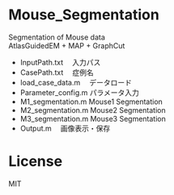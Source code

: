 # Mouse_Segmentation
Segmentation of Mouse data  
AtlasGuidedEM + MAP + GraphCut
* InputPath.txt 　入力パス  
* CasePath.txt 　症例名  
* load_case_data.m 　データロード  
* Parameter_config.m パラメータ入力  
* M1_segmentation.m  Mouse1 Segmentation 
* M2_segmentation.m  Mouse2 Segmentation
* M3_segmentation.m  Mouse3 Segmentation  
* Output.m 　画像表示・保存  


# License
MIT

